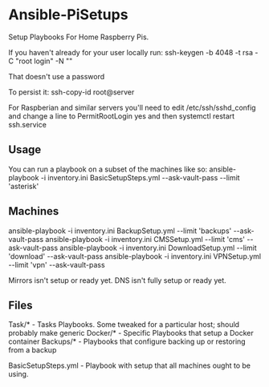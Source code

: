 # Ansible-PiSetups
Setup Playbooks For Home Raspberry Pis.

If you haven't already for your user locally run: ssh-keygen -b 4048 -t rsa -C "root login" -N ""

That doesn't use a password

To persist it: ssh-copy-id root@server

For Raspberian and similar servers you'll need to edit /etc/ssh/sshd_config
and change a line to PermitRootLogin yes
and then systemctl restart ssh.service

## Usage
You can run a playbook on a subset of the machines like so:
ansible-playbook -i inventory.ini BasicSetupSteps.yml --ask-vault-pass --limit 'asterisk'

## Machines
ansible-playbook -i inventory.ini BackupSetup.yml --limit 'backups' --ask-vault-pass
ansible-playbook -i inventory.ini CMSSetup.yml --limit 'cms' --ask-vault-pass
ansible-playbook -i inventory.ini DownloadSetup.yml --limit 'download' --ask-vault-pass
ansible-playbook -i inventory.ini VPNSetup.yml --limit 'vpn' --ask-vault-pass

Mirrors isn't setup or ready yet.
DNS isn't fully setup or ready yet.

## Files
Task/* - Tasks Playbooks.  Some tweaked for a particular host; should probably make generic
Docker/* - Specific Playbooks that setup a Docker container
Backups/* - Playbooks that configure backing up or restoring from a backup

BasicSetupSteps.yml - Playbook with setup that all machines ought to be using.
